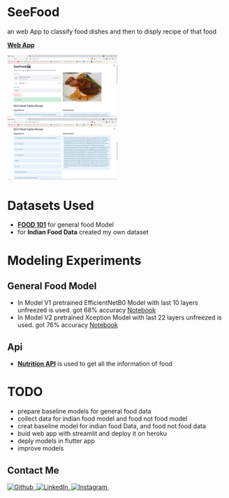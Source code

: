 # SeeFood
an web App to classify food dishes and then to disply recipe of that food

**[Web App](https://share.streamlit.io/vishalrk1/seefood/main/app.py)**

<p float="left">
  <img src="images/Webapp_V2.png" width="50%" />
  <img src="images/RecipeDetails.png" width="50%"/> 
</p>

# Datasets Used

- **[FOOD 101](https://www.kaggle.com/dansbecker/food-101)** for general food Model
- for **Indian Food Data** created my own dataset

# Modeling Experiments

## General Food Model
- In Model V1 pretrained EfficientNetB0 Model with last 10 layers unfreezed is used. got 68% accuracy [Notebook](https://github.com/vishalrk1/SeeFood/blob/main/Notebooks/SeeFood_General_V1.ipynb)
- In Model V2 pretrained Xception Model with last 22 layers unfreezed is used. got 76% accuracy [Notebook](https://github.com/vishalrk1/SeeFood/blob/main/Notebooks/SeeFood_General_V2.ipynb)

## Api 
- **[Nutrition API](https://rapidapi.com/spoonacular/api/recipe-food-nutrition)** is used to get all the information of food


# TODO

- prepare baseline models for general food data
- collect data for indian food model and food not food model
- creat baseline model for indian food Data, and food not food data
- buid web app with streamlit and deploy it on heroku
- deply models in flutter app
- improve models

## Contact Me


<p align="start">
    <a href="https://github.com/vishalrk1" target="_blank">
        <img alt="Github" src="https://img.shields.io/badge/Github-%23F37626.svg?style=for-the-badge&logo=github&logoColor=white" />&nbsp;
    </a>
    <a href="https://www.linkedin.com/in/vishal-karangale-126492216/" target="_blank">
        <img alt="LinkedIn" src="https://img.shields.io/badge/LinkedIn-%23F37626.svg?style=for-the-badge&logo=linkedin&logoColor=white" />&nbsp;
    </a>
     <a href="https://www.instagram.com/vishal_rk1/" target="_blank">
       <img alt="Instagram" src="https://img.shields.io/badge/Instagram-%23F37626.svg?style=for-the-badge&logo=instagram&logoColor=white" />&nbsp;
    </a>
</p>